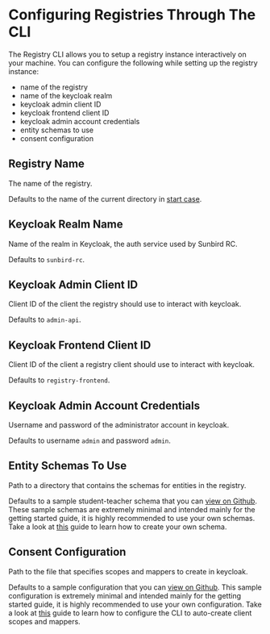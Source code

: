 # Configuring Registries Through The CLI

The Registry CLI allows you to setup a registry instance interactively on your
machine. You can configure the following while setting up the registry instance:

- name of the registry
- name of the keycloak realm
- keycloak admin client ID
- keycloak frontend client ID
- keycloak admin account credentials
- entity schemas to use
- consent configuration

## Registry Name

The name of the registry.

Defaults to the name of the current directory in
[start case](https://github.com/infinitered/gluegun/blob/master/docs/toolbox-strings.md#startcase).

## Keycloak Realm Name

Name of the realm in Keycloak, the auth service used by Sunbird RC.

Defaults to `sunbird-rc`.

## Keycloak Admin Client ID

Client ID of the client the registry should use to interact with keycloak.

Defaults to `admin-api`.

## Keycloak Frontend Client ID

Client ID of the client a registry client should use to interact with keycloak.

Defaults to `registry-frontend`.

## Keycloak Admin Account Credentials

Username and password of the administrator account in keycloak.

Defaults to username `admin` and password `admin`.

## Entity Schemas To Use

Path to a directory that contains the schemas for entities in the registry.

Defaults to a sample student-teacher schema that you can
[view on Github](https://github.com/Sunbird-RC/sunbird-rc-core/tree/main/tools/cli/src/templates/config/schemas).
These sample schemas are extremely minimal and intended mainly for the getting
started guide, it is highly recommended to use your own schemas. Take a look at
[this](https://docs.sunbirdrc.dev/creating-your-own-schemas) guide to learn how
to create your own schema.

## Consent Configuration

Path to the file that specifies scopes and mappers to create in keycloak.

Defaults to a sample configuration that you can
[view on Github](https://github.com/Sunbird-RC/sunbird-rc-core/blob/main/tools/cli/src/templates/config/consent.json).
This sample configuration is extremely minimal and intended mainly for the
getting started guide, it is highly recommended to use your own configuration.
Take a look at [this](guides/configuring-consent) guide to learn how to
configure the CLI to auto-create client scopes and mappers.
